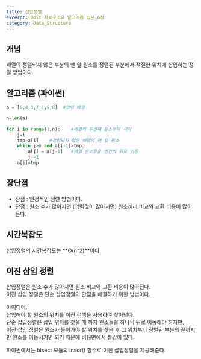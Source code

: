 ```yaml
---
title: 삽입정렬
excerpt: Doit 자료구조와 알고리즘 입문_6장
category: Data_Structure
---
```


## 개념

배열의 정렬되지 않은 부분의 맨 앞 원소를 정렬된 부분에서 적절한 위치에 삽입하는 정렬 방법이다.

## 알고리즘 (파이썬)

~~~python
a = [6,4,3,7,1,9,8]  #입력 배열

n=len(a)

for i in range(1,n):    #배열의 두번째 원소부터 시작
    j=i
    tmp=a[i]    #정렬되지 않은 배열의 맨 앞 원소
    while j>0 and a[j-1]>tmp: 
        a[j] = a[j-1]   #배열 원소들을 한칸씩 뒤로 이동
        j-=1
    a[j]=tmp
~~~

## 장단점

- 장점 : 안정적인 정렬 방법이다.
- 단점 : 원소 수가 많아지면 (입력값이 많아지면) 원소끼리 비교와 교환 비용이 많이 든다.

## 시간복잡도

삽입정렬의 시간복잡도는 **O(n^2)**이다.

## 이진 삽입 정렬

삽입정렬은 원소 수가 많아지면 원소 비교와 교환 비용이 많아진다.  
이진 삽입 정렬은 단순 삽입정렬의 단점을 해결하기 위한 방법이다.  

아이디어.  
삽입해야 할 원소의 위치를 이진 검색을 사용하여 찾아낸다.  
단순 삽입정렬은 삽입 위치를 찾을 때 까지 원소들을 하나씩 뒤로 이동해야 하지만,  
이진 삽입 정렬은 원소가 들어가야 할 위치를 찾은 후 그 위치부터 정렬된 부분의 끝까지만 원소를 이동시키면 되기 때문에
비용면에서 절감이 있다.  

파이썬에서는 bisect 모듈의 insor() 함수로 이진 삽입정렬을 제공해준다.  